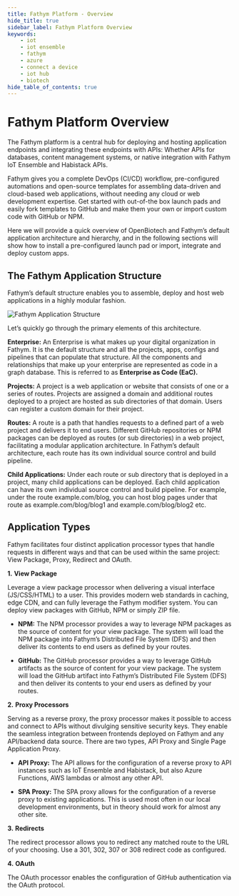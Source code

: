 ```yaml
---
title: Fathym Platform - Overview
hide_title: true
sidebar_label: Fathym Platform Overview
keywords:
    - iot
    - iot ensemble
    - fathym
    - azure
    - connect a device
    - iot hub
    - biotech
hide_table_of_contents: true
---
```


# Fathym Platform Overview

The Fathym platform is a central hub for deploying and hosting application endpoints and integrating these endpoints with APIs: Whether APIs for databases, content management systems, or native integration with Fathym IoT Ensemble and Habistack APIs. 

Fathym gives you a complete DevOps (CI/CD) workflow, pre-configured automations and open-source templates for assembling data-driven and cloud-based web applications, without needing any cloud or web development expertise. Get started with out-of-the box launch pads and easily fork templates to GitHub and make them your own or import custom code with GitHub or NPM. 

Here we will provide a quick overview of OpenBiotech and Fathym’s default application architecture and hierarchy, and in the following sections will show how to install a pre-configured launch pad or import, integrate and deploy custom apps. 

## The Fathym Application Structure

Fathym’s default structure enables you to assemble, deploy and host web applications in a highly modular fashion. 

![Fathym Application Structure](https://www.fathym.com/img/fathym_application_structure.png)

Let’s quickly go through the primary elements of this architecture.  

**Enterprise:** An Enterprise is what makes up your digital organization in Fathym. It is the default structure and all the projects, apps, configs and pipelines that can populate that structure. All the components and relationships that make up your enterprise are represented as code in a graph database. This is referred to as **Enterprise as Code (EaC).** 

**Projects:** A project is a web application or website that consists of one or a series of routes. Projects are assigned a domain and additional routes deployed to a project are hosted as sub directories of that domain. Users can register a custom domain for their project. 

**Routes:** A route is a path that handles requests to a defined part of a web project and delivers it to end users. Different GitHub repositories or NPM packages can be deployed as routes (or sub directories) in a web project, facilitating a modular application architecture. In Fathym’s default architecture, each route has its own individual source control and build pipeline. 

**Child Applications:** Under each route or sub directory that is deployed in a project, many child applications can be deployed. Each child application can have its own individual source control and build pipeline. For example, under the route example.com/blog, you can host blog pages under that route as example.com/blog/blog1 and example.com/blog/blog2 etc. 

## Application Types

Fathym facilitates four distinct application processor types that handle requests in different ways and that can be used within the same project: View Package, Proxy, Redirect and OAuth. 

**1.** **View Package**

Leverage a view package processor when delivering a visual interface (JS/CSS/HTML) to a user. This provides modern web standards in caching, edge CDN, and can fully leverage the Fathym modifier system. You can deploy view packages with GitHub, NPM or simply ZIP file. 

- **NPM:** The NPM processor provides a way to leverage NPM packages as the source of content for your view package. The system will load the NPM package into Fathym’s Distributed File System (DFS) and then deliver its contents to end users as defined by your routes. 

- **GitHub:** The GitHub processor provides a way to leverage GitHub artifacts as the source of content for your view package. The system will load the GitHub artifact into Fathym’s Distributed File System (DFS) and then deliver its contents to your end users as defined by your routes.

**2.** **Proxy Processors** 

Serving as a reverse proxy, the proxy processor makes it possible to access and connect to APIs without divulging sensitive security keys. They enable the seamless integration between frontends deployed on Fathym and any API/backend data source. There are two types, API Proxy and Single Page Application Proxy.  

- **API Proxy:** The API allows for the configuration of a reverse proxy to API instances such as IoT Ensemble and Habistack, but also Azure Functions, AWS lambdas or almost any other API. 

- **SPA Proxy:** The SPA proxy allows for the configuration of a reverse proxy to existing applications. This is used most often in our local development environments, but in theory should work for almost any other site. 

**3.** **Redirects** 

The redirect processor allows you to redirect any matched route to the URL of your choosing. Use a 301, 302, 307 or 308 redirect code as configured. 

**4.** **OAuth** 

The OAuth processor enables the configuration of GitHub authentication via the OAuth protocol. 